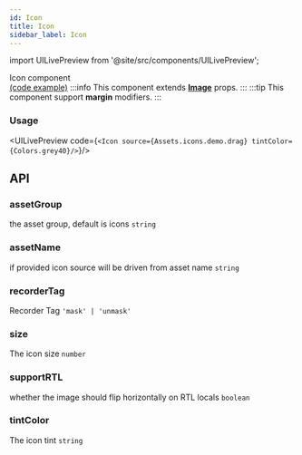 ```yaml
---
id: Icon
title: Icon
sidebar_label: Icon
---
```


import UILivePreview from '@site/src/components/UILivePreview';

Icon component  
[(code example)](https://github.com/wix/react-native-ui-lib/blob/master/demo/src/screens/componentScreens/IconScreen.tsx)
:::info
This component extends **[Image](https://reactnative.dev/docs/image)** props.
:::
:::tip
This component support **margin** modifiers.
:::
<div style={{display: 'flex', flexDirection: 'row', overflowX: 'auto', maxHeight: '500px', alignItems: 'center'}}></div>

### Usage
<UILivePreview code={`<Icon source={Assets.icons.demo.drag} tintColor={Colors.grey40}/>`}/>

## API
### assetGroup
the asset group, default is icons
`string ` 

### assetName
if provided icon source will be driven from asset name
`string ` 

### recorderTag
Recorder Tag
`'mask' | 'unmask' ` 

### size
The icon size
`number ` 

### supportRTL
whether the image should flip horizontally on RTL locals
`boolean ` 

### tintColor
The icon tint
`string ` 



